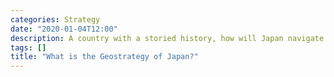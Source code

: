 ```yaml
---
categories: Strategy
date: "2020-01-04T12:00"
description: A country with a storied history, how will Japan navigate a future surrounded by enemies?
tags: []
title: "What is the Geostrategy of Japan?"
---
```

